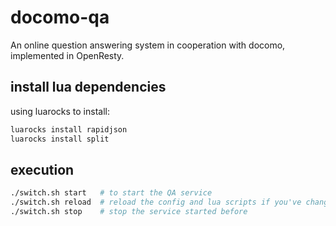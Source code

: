 # docomo-qa
An online question answering system in cooperation with docomo, implemented in OpenResty.

## install lua dependencies

using luarocks to install:

``` bash
luarocks install rapidjson
luarocks install split
```

## execution

``` bash
./switch.sh start   # to start the QA service
./switch.sh reload  # reload the config and lua scripts if you've changed anything
./switch.sh stop    # stop the service started before
```
